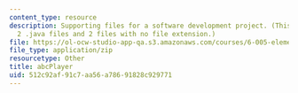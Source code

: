 ```yaml
---
content_type: resource
description: Supporting files for a software development project. (This ZIP file contains
  2 .java files and 2 files with no file extension.)
file: https://ol-ocw-studio-app-qa.s3.amazonaws.com/courses/6-005-elements-of-software-construction-fall-2008/512c92af91c7aa56a78691828c929771_abcPlayer.zip
file_type: application/zip
resourcetype: Other
title: abcPlayer
uid: 512c92af-91c7-aa56-a786-91828c929771
---
```

